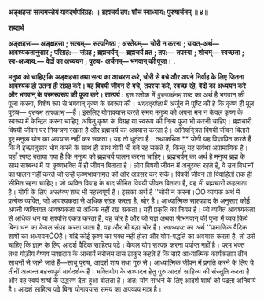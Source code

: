 **अङ्क्षहसा सत्यमस्तेयं यावदर्थपरिग्रह: ।** **ब्रह्मचर्यं तप: शौचं स्वाध्याय: पुरुषार्चनम् ॥ ४॥** 

**शब्दार्थ** 

**अङ्क्षहसा—** **अङ्क्षहसा** **; सत्यम्—** **सत्यनिष्ठा** **; अस्तेयम्—** **चोरी न करना** **; यावत्-अर्थ—** **आवश्यकतानुसार** **; परिग्रह:—** **संग्रह** **; ब्रह्मचर्यम्—** **ब्रह्मचर्य व्रत** **; तप:—** **तपस्या** **; शौचम्—** **स्वच्छता** **; स्व-अध्याय:—** **वेदों का अध्ययन** **; पुरुष-** **अर्चनम्—** **भगवान् की पूजा।** **.** 

**मनुष्य को चाहिए कि अङ्क्षहसा तथा सत्य का आचरण करे, चोरी से बचे और अपने** **निर्वाह के लिए जितना आवश्यक हो उतना ही संग्रह करे। वह विषयी जीवन से बचे,** **तपस्या करे, स्वच्छ रहे, वेदों का अध्ययन करे और भगवान् के परमस्वरूप की पूजा** **करे।** **तात्पर्य :** इस श्लोक में *पुरुषार्चनम्* शब्द का अर्थ है भगवान् की पूजा करना, विशेष रूप से भगवान् कृष्ण के स्वरूप की। *भगवद्गीता* में अर्जुन ने पुष्टि की है कि कृष्ण ही मूल पुरुष— *पुरुषम् शाश्वतम्* —हैं। इसलिए योगावयास करते समय मनुष्य को अपना मन न केवल कृष्ण के स्वरूप में केन्द्रित करना चाहिए, अपितु कृष्ण के विग्रह या स्वरूप की नित्य पूजा भी करनी चाहिए। ब्रह्मचारी विषयी जीवन पर नियन्त्रण रखता है और ब्रह्मचर्य का अवयास करता है। अनियनि्त्रत विषयी जीवन बिताते हुए मनुष्य योग का अवयास नहीं कर सकता। यह तो धूर्तता है। तथाकथित ** योगी यह विज्ञापित करते हैं कि वे इच्छानुसार भोग करने के साथ ही साथ योगी भी बने रह सकते हैं, किन्तु यह सर्वथा अप्रामाणिक है। यहाँ स्पष्ट बताया गया है कि मनुष्य को ब्रह्मचर्य पालन करना चाहिए। ब्रह्मचर्यम् का अर्थ है मनुष्य ब्रह्म के साथ सश्बन्ध में या कृष्णभक्ति में ही जीवन बिताता है। लोग विषयी जीवन में अनुरक्त रहते हैं, वे उन विधानों का पालन नहीं करते जो उन्हें कृष्णभावनामृत की ओर अग्रसर कर सके। विषयी जीवन तो विवाहितों तक ही सीमित रहना चाहिए। जो व्यक्ति विवाह के बाद सीमित विषयी जीवन बिताता है, वह भी ब्रह्मचारी कहलाता है। योगी के लिए *अस्तेयम्* शब्द भी महत्त्वपूर्ण है। इसका अर्थ है ''चोरी न करना।ÓÓ व्यापक अर्थ में प्रत्येक व्यक्ति, जो आवश्यकता से अधिक संग्रह करता है, चोर है। आध्यात्मिक साश्यवाद के अनुसार कोई अपनी व्यक्तिगत आवश्यकता से अधिक नहीं रख सकता। यही प्रकृति का नियम है। जो व्यक्ति आवश्यकता से अधिक धन या सश्पत्ति एकत्र करता है, वह चोर है और जो यज्ञ अथवा श्रीभगवान् की पूजा में व्यय किये बिना धन का केवल संग्रह करता जाता है, वह और भी बड़ा चोर है। *स्वाध्याय:* का अर्थ ''प्रामाणिक वैदिक शाषों का अध्ययनÓÓहै। यदि कोई कृष्ण का भक्त नहीं होता और योग-पद्धति का अवयास करता है, तो उसे चाहिए कि ज्ञान के लिए आदर्श वैदिक साहित्य पढ़े। केवल योग सश्पन्न करना पर्याप्त नहीं है। परम भक्त तथा गौड़ीय वैष्णव सश्प्रदाय के आचार्य नरोत्तम दास ठाकुर कहते हैं कि सारे आध्यात्मिक कार्यकलाप तीन साधनों से जाने जाते हैं—साधु पुरुष, आदर्श शाष तथा गुरु से। आध्यात्मिक जीवन में प्रगति करने के लिए ये तीनों अत्यन्त महत्त्वपूर्ण मार्गदर्शक हैं। भक्तियोग के सश्पादन हेतु गुरु आदर्श साहित्य की संस्तुति करता है और वह स्वयं शाषों के उद्धरण देता हुआ बोलता है। अत: योग साधने के लिए आदर्श शाषों को पढऩा अनिवार्य है। आदर्श साहित्य पढ़े बिना योगावयास समय का अपव्यय मात्र है।  